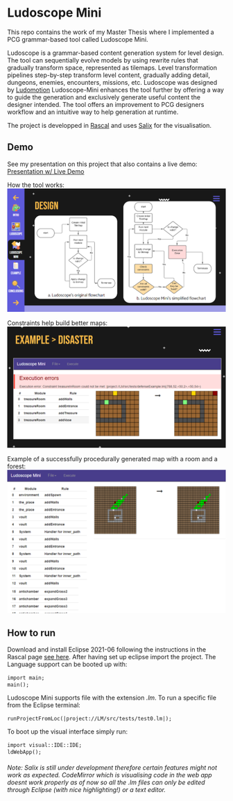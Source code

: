 # Ludoscope Mini

This repo contains the work of my Master Thesis where I implemented a PCG grammar-based tool called Ludoscope Mini.

Ludoscope is a grammar-based content generation system for level design. The tool can sequentially evolve models by using rewrite rules that gradually transform space, represented as tilemaps. Level
transformation pipelines step-by-step transform level content, gradually adding detail, dungeons, enemies, encounters, missions, etc. Ludoscope was designed by [Ludomotion](https://www.ludomotion.com/)
Ludoscope-Mini enhances the tool further by offering a way to guide the generation and exclusively generate useful content the designer intended. The tool offers an improvement to PCG designers workflow and an intuitive way to help generation at runtime.   

The project is developped in [Rascal](https://github.com/usethesource/rascal) and uses [Salix](https://github.com/usethesource/salix/tree/master/src/salix) for the visualisation.

## Demo
See my presentation on this project that also contains a live demo: [Presentation w/ Live Demo](https://docs.google.com/presentation/d/1387RVi-5UTOrVJuMibAJQ46U77o3A0rIzPalEXBfpY8/edit?usp=share_link)

How the tool works:
![](Diagrams.png)

Constraints help build better maps:
![](ConstraintHandlingSimple.png)

Example of a successfully procedurally generated map with a room and a forest:
![](CaseStudy4.png)

## How to run
Download and install Eclipse 2021-06 following the instructions in the Rascal page [see here](https://www.rascal-mpl.org/start/).
After having set up eclipse import the project.
The Language support can be booted up with:
```
import main;
main();
```
Ludoscope Mini supports file with the extension _.lm_. To run a specific file from the Eclipse terminal:
```
runProjectFromLoc(|project://LM/src/tests/test0.lm|);
``` 
 
To boot up the visual interface simply run:
```
import visual::IDE::IDE;
ldWebApp();
```
###### _Note:_ Salix is still under development therefore certain features might not work as expected. CodeMirror which is visualising code in the web app doesnt work properly as of now so all the .lm files can only be edited through Eclipse (with nice highlighting!) or a text editor.
